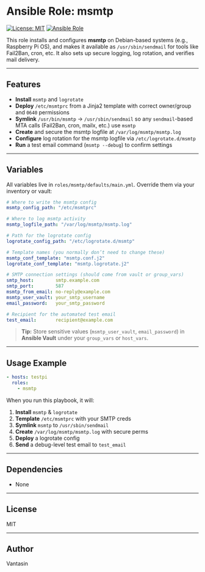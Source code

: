 # Ansible Role: msmtp

[![License: MIT](https://img.shields.io/badge/License-MIT-yellow.svg)](LICENSE)
[![Ansible Role](https://img.shields.io/badge/Ansible-Role-blue?logo=ansible)](https://docs.ansible.com/)

This role installs and configures **msmtp** on Debian-based systems (e.g., Raspberry Pi OS), and makes it available as `/usr/sbin/sendmail` for tools like Fail2Ban, cron, etc. It also sets up secure logging, log rotation, and verifies mail delivery.

---

## Features

- **Install** `msmtp` and `logrotate`  
- **Deploy** `/etc/msmtprc` from a Jinja2 template with correct owner/group and `0640` permissions  
- **Symlink** `/usr/bin/msmtp` → `/usr/sbin/sendmail` so any `sendmail`-based MTA calls (Fail2Ban, cron, mailx, etc.) use `msmtp`  
- **Create** and secure the msmtp logfile at `/var/log/msmtp/msmtp.log`  
- **Configure** log rotation for the msmtp logfile via `/etc/logrotate.d/msmtp`  
- **Run** a test email command (`msmtp --debug`) to confirm settings  

---

## Variables

All variables live in `roles/msmtp/defaults/main.yml`. Override them via your inventory or vault:

```yaml
# Where to write the msmtp config
msmtp_config_path: "/etc/msmtprc"

# Where to log msmtp activity
msmtp_logfile_path: "/var/log/msmtp/msmtp.log"

# Path for the logrotate config
logrotate_config_path: "/etc/logrotate.d/msmtp"

# Template names (you normally don’t need to change these)
msmtp_conf_template: "msmtp.conf.j2"
logrotate_conf_template: "msmtp.logrotate.j2"

# SMTP connection settings (should come from vault or group_vars)
smtp_host:        smtp.example.com
smtp_port:        587
msmtp_from_email: no-reply@example.com
msmtp_user_vault: your_smtp_username
email_password:   your_smtp_password

# Recipient for the automated test email
test_email:       recipient@example.com
```

> **Tip:** Store sensitive values (`msmtp_user_vault`, `email_password`) in **Ansible Vault** under your `group_vars` or `host_vars`.

---

## Usage Example

```yaml
- hosts: testpi
  roles:
    - msmtp
```

When you run this playbook, it will:

1. **Install** `msmtp` & `logrotate`  
2. **Template** `/etc/msmtprc` with your SMTP creds  
3. **Symlink** `msmtp` to `/usr/sbin/sendmail`  
4. **Create** `/var/log/msmtp/msmtp.log` with secure perms  
5. **Deploy** a logrotate config  
6. **Send** a debug-level test email to `test_email`  

---

## Dependencies

- None

---

## License

MIT

---

## Author

Vantasin  
